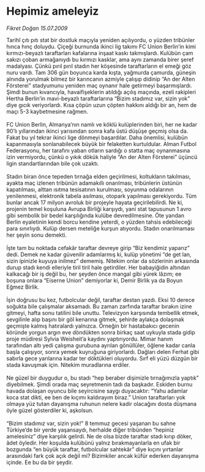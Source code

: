 # Hepimiz ameleyiz

*Fikret Doğan 15.07.2009*

<div class="taraf_structure_2col_1zq">
<div class="margen_n">



 <p>Tarihî çıtı pıtı stat bir dostluk maçıyla yeniden açılıyordu, o yüzden tribünler hınca hınç doluydu. Çiçeği burnunda ikinci lig takımı FC Union Berlin’in kimi kırmızı-beyazlı taraftarları kafalarına inşaat kaskı takmışlardı. Kulübün çam sakızı çoban armağanıydı bu kırmızı kasklar, ama aynı zamanda birer şeref madalyası. Çünkü pırıl pırıl stadın her köşesinde taraftarların el emeği göz nuru vardı. Tam 306 gün boyunca karda kışta, yağmurda çamurda, güneşin alnında yorulmak bilmez bir karıncanın azmiyle çalışıp didinip “An der Alten Försterei” stadyumunu yeniden maç oynanır hale getirmeyi başarmışlardı. Şimdi bunun kıvancıyla, havaifişeklerin atıldığı açılış maçında, ezeli rakipleri Hertha Berlin’in mavi-beyazlı taraftarlarına “Bizim stadımız var, sizin yok” diye gıcık veriyorlardı. Kısa çöpün uzun çöpten hakkını aldığı bir an, hem de maçı 5-3 kaybetmesine rağmen. <br/><br/>FC Union Berlin, Almanya’nın namlı ve köklü kulüplerinden biri, her ne kadar 90’lı yıllarından ikinci yarısından sonra kafa üstü düşüşe geçmiş olsa da. Fakat bu yıl tekrar ikinci lige dönmeyi başardılar. Daha önemlisi, kulübün kapanmasıyla sonlanabilecek büyük bir felaketten kurtuldular. Alman Futbol Federasyonu, her tarafını yaban otların sardığı o statta maç oynanmasına izin vermiyordu, çünkü o yıkık dökük haliyle “An der Alten Försterei” üçüncü ligin standartlarından bile çok uzaktı. <br/><br/>Stadın biran önce tepeden tırnağa elden geçirilmesi, koltukların takılması, ayakta maç izlenen tribünün adamakıllı onarılması, tribünlerin üstünün kapatılması, alttan ısıtma tesisatının kurulması, soyunma odalarının yenilenmesi, elektronik tabela asılması, otopark yapılması gerekiyordu. Tüm bunlar ancak 17 milyon avroluk bir projeyle hayata geçirilebilirdi. Ne ki, projenin temel koşuluna Avrupa Birliği karşıydı, yani stat tapusunun 1 avro gibi sembolik bir bedel karşılığında kulübe devredilmesine. Öte yandan Berlin eyaletinin kendi borcu kendine yeterdi, o yüzden tahsis edebileceği para sınırlıydı. Kulüp dersen meteliğe kurşun atıyordu. Stadın onarılmaması her şeyin sonu demekti. <br/><br/>İşte tam bu noktada cefakâr taraftar devreye girip “Biz kendimiz yaparız” dedi. Demek ne kadar güvenilir adamlarmış ki, kulüp yönetimi “de get lan, sizin ipinizle kuyuya inilmez” dememiş. Nitekim onlar da sözlerinin arkasında durup stadı kendi elleriyle tiril tiril hale getirdiler. Her babayiğidin altından kalkacağı bir iş değil bu, her şeyden önce mangal gibi yürek lâzım; ee boşuna onlara “Eiserne Union” demiyorlar ki, Demir Birlik ya da Boyun Eğmez Birlik. <br/><br/>İşin doğrusu bu kez, futbolcular değil, taraftar destan yazdı. Eksi 10 derece soğukta bile çalışmalar aksamadı. Bu zaman zarfında taraftar bırakın izine gitmeyi, hafta sonu tatilini bile unuttu. Televizyon karşısında tembellik etmek, sevgilinle alıp başını bir göl kenarına gitmek, şehirde aylakça dolaşmak geçmişte kalmış hatıralardı yalnızca. Örneğin bir hastabakıcı gecenin köründe yorgun argın eve döndükten sonra birkaç saat uykuyla stada gidip proje müdiresi Sylvia Weisheit’a kaydını yaptırıyordu. Mimar hanım tarafından altı yedi çalışma gurubuna ayrılan gönüllüler, öğlene kadar canla başla çalışıyor, sonra yemek kuyruğuna giriyorlardı. Dağları delen Ferhat gibi sabırla gece yarılarına kadar ter döktükleri oluyordu. Sırf eli yüzü düzgün bir stada kavuşmak için. Nitekim muradlarına erdiler. <br/><br/>Ne güzel bir duygudur o, bu stadı “hep beraber dişimizle tırnağımızla yaptık” diyebilmek. Şimdi orada maç seyretmenin tadı da başkadır. Eskiden burnu havada dolaşan oyuncu bile seyircisine saygı duyacaktır: “Yahu adamlar koca stat dikti, ee ben de kıçımı kaldırayım biraz.” Union taraftarları yok olmaya yüz tutan dayanışma ruhunun nelere kadir olacağını dosta düşmana öyle güzel gösterdiler ki, aşkolsun. <br/><br/>“Bizim stadımız var, sizin yok!” 8 temmuz gecesi yaşanan bu sahne Türkiye’de bir yerde yaşansaydı, herhalde diğer tribünden “hepiniz amelesiniz” diye karşılık gelirdi. Ne de olsa bizde taraftar stadı kırıp döker, âdet öyledir. Her koşulda kulübünü yalnız bırakmayanlarla en ufak bir bozgunda “en büyük taraftar, futbolcular sahtekâr” diye kıçını yırtanlar arasındaki fark çok açık değil mi? Bizimkiler ancak küfür ederken dayanışma içinde. Ee bu da bir şeydir.</p>
<br/>
<br/>
<br/>



<br/>


<div id="taraf_not">
</div>

</div>


</div>
